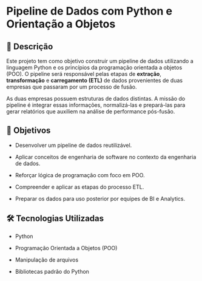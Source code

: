 # Pipeline de Dados com Python e Orientação a Objetos

## 📌 Descrição

Este projeto tem como objetivo construir um pipeline de dados utilizando a linguagem Python e os princípios da programação orientada a objetos (POO). O pipeline será responsável pelas etapas de **extração**, **transformação** e **carregamento (ETL)** de dados provenientes de duas empresas que passaram por um processo de fusão.

As duas empresas possuem estruturas de dados distintas. A missão do pipeline é integrar essas informações, normalizá-las e prepará-las para gerar relatórios que auxiliem na análise de performance pós-fusão.

## 🎯 Objetivos

- Desenvolver um pipeline de dados reutilizável.
    
- Aplicar conceitos de engenharia de software no contexto da engenharia de dados.
    
- Reforçar lógica de programação com foco em POO.
    
- Compreender e aplicar as etapas do processo ETL.
    
- Preparar os dados para uso posterior por equipes de BI e Analytics.
    

## 🛠️ Tecnologias Utilizadas

- Python
    
- Programação Orientada a Objetos (POO)
    
- Manipulação de arquivos
    
- Bibliotecas padrão do Python
